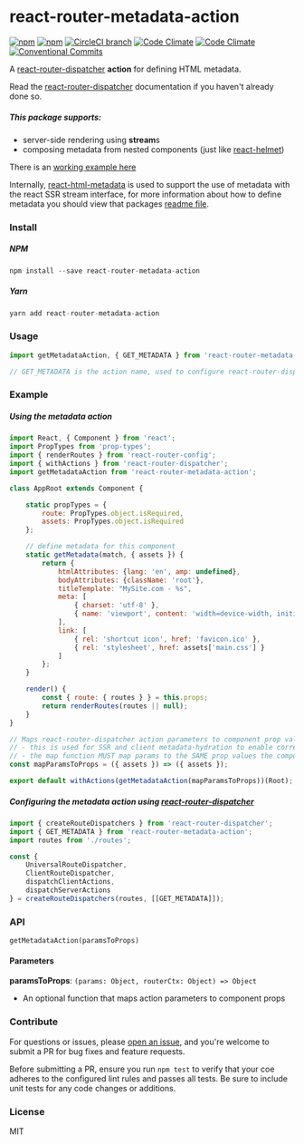 # react-router-metadata-action

[![npm](https://img.shields.io/npm/v/react-router-metadata-action.svg)](https://www.npmjs.com/package/react-router-metadata-action)
[![npm](https://img.shields.io/npm/dm/react-router-metadata-action.svg)](https://www.npmjs.com/package/react-router-metadata-action)
[![CircleCI branch](https://img.shields.io/circleci/project/github/adam-26/react-router-metadata-action/master.svg)](https://circleci.com/gh/adam-26/react-router-metadata-action/tree/master)
[![Code Climate](https://img.shields.io/codeclimate/coverage/github/adam-26/react-router-metadata-action.svg)](https://codeclimate.com/github/adam-26/react-router-metadata-action)
[![Code Climate](https://img.shields.io/codeclimate/github/adam-26/react-router-metadata-action.svg)](https://codeclimate.com/github/adam-26/react-router-metadata-action)
[![Conventional Commits](https://img.shields.io/badge/Conventional%20Commits-1.0.0-yellow.svg)](https://conventionalcommits.org)

A [react-router-dispatcher](https://github.com/adam-26/react-router-dispatcher) **action** for defining HTML metadata.

Read the [react-router-dispatcher](https://github.com/adam-26/react-router-dispatcher) documentation if you haven't already done so.

##### This package supports:
  * server-side rendering using **stream**s
  * composing metadata from nested components (just like [react-helmet](https://github.com/nfl/react-helmet))

There is an [working example here](https://github.com/adam-26/react-router-metadata-action/tree/master/examples/ssr)

Internally, [react-html-metadata](https://github.com/adam-26/react-html-metadata) is used to support the use of metadata with the react SSR stream interface, for more information
about how to define metadata you should view that packages [readme file](https://github.com/adam-26/react-html-metadata).

### Install

##### NPM

```js
npm install --save react-router-metadata-action
```

##### Yarn

```js
yarn add react-router-metadata-action
```

### Usage

```js
import getMetadataAction, { GET_METADATA } from 'react-router-metadata-action';

// GET_METADATA is the action name, used to configure react-router-dispatcher
```

### Example

##### Using the metadata action

```js
import React, { Component } from 'react';
import PropTypes from 'prop-types';
import { renderRoutes } from 'react-router-config';
import { withActions } from 'react-router-dispatcher';
import getMetadataAction from 'react-router-metadata-action';

class AppRoot extends Component {

    static propTypes = {
        route: PropTypes.object.isRequired,
        assets: PropTypes.object.isRequired
    };

    // define metadata for this component
    static getMetadata(match, { assets }) {
        return {
            htmlAttributes: {lang: 'en', amp: undefined},
            bodyAttributes: {className: 'root'},
            titleTemplate: "MySite.com - %s",
            meta: [
                { charset: 'utf-8' },
                { name: 'viewport', content: 'width=device-width, initial-scale=1' }
            ],
            link: [
                { rel: 'shortcut icon', href: 'favicon.ico' },
                { rel: 'stylesheet', href: assets['main.css'] }
            ]
        };
    }

    render() {
        const { route: { routes } } = this.props;
        return renderRoutes(routes || null);
    }
}

// Maps react-router-dispatcher action parameters to component prop values
// - this is used for SSR and client metadata-hydration to enable correct props to be passed to 'getMetadata()'
// - the map function MUST map params to the SAME prop values the component will receive during a normal render
const mapParamsToProps = ({ assets }) => ({ assets });

export default withActions(getMetadataAction(mapParamsToProps))(Root);
```

##### Configuring the metadata action using [react-router-dispatcher](https://github.com/adam-26/react-router-dispatcher)

```js
import { createRouteDispatchers } from 'react-router-dispatcher';
import { GET_METADATA } from 'react-router-metadata-action';
import routes from './routes';

const {
    UniversalRouteDispatcher,
    ClientRouteDispatcher,
    dispatchClientActions,
    dispatchServerActions
} = createRouteDispatchers(routes, [[GET_METADATA]]);

```

### API

`getMetadataAction(paramsToProps)`

#### Parameters

**paramsToProps**: `(params: Object, routerCtx: Object) => Object`

  * An optional function that maps action parameters to component props

### Contribute
For questions or issues, please [open an issue](https://github.com/adam-26/react-router-metadata-action/issues), and you're welcome to submit a PR for bug fixes and feature requests.

Before submitting a PR, ensure you run `npm test` to verify that your coe adheres to the configured lint rules and passes all tests. Be sure to include unit tests for any code changes or additions.

### License
MIT